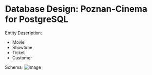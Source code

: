 # Database Design: Poznan-Cinema for PostgreSQL

Entity Description:
- Movie
- Showtime
- Ticket
- Customer

Schema:
![image](https://github.com/artemkurylo/poznan-cinema/assets/129063063/fbc59cad-e079-4868-90ce-1ba750feb764)
